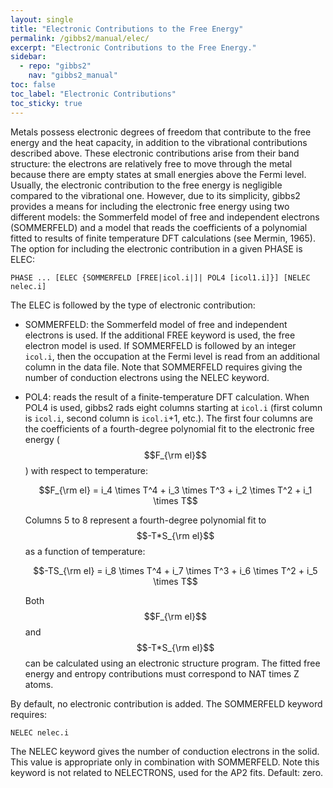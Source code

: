 ```yaml
---
layout: single
title: "Electronic Contributions to the Free Energy"
permalink: /gibbs2/manual/elec/
excerpt: "Electronic Contributions to the Free Energy."
sidebar:
  - repo: "gibbs2"
    nav: "gibbs2_manual"
toc: false
toc_label: "Electronic Contributions"
toc_sticky: true
---
```


Metals possess electronic degrees of freedom that contribute to the
free energy and the heat capacity, in addition to the vibrational
contributions described above. These electronic contributions arise
from their band structure: the electrons are relatively free to move
through the metal because there are empty states at small energies
above the Fermi level. Usually, the electronic contribution to the
free energy is negligible compared to the vibrational one. However,
due to its simplicity, gibbs2 provides a means for including the
electronic free energy using two different models: the Sommerfeld
model of free and independent electrons (SOMMERFELD) and a model that
reads the coefficients of a polynomial fitted to results of finite
temperature DFT calculations (see Mermin, 1965). The option for
including the electronic contribution in a given PHASE is ELEC:
~~~
PHASE ... [ELEC {SOMMERFELD [FREE|icol.i|]| POL4 [icol1.i]}] [NELEC nelec.i]
~~~
The ELEC is followed by the type of electronic contribution:

* SOMMERFELD: the Sommerfeld model of free and independent electrons
  is used. If the additional FREE keyword is used, the free electron
  model is used. If SOMMERFELD is followed by an integer `icol.i`,
  then the occupation at the Fermi level is read from an additional
  column in the data file. Note that SOMMERFELD requires giving the
  number of conduction electrons using the NELEC keyword.

* POL4: reads the result of a finite-temperature DFT calculation. When
  POL4 is used, gibbs2 rads eight columns starting at `icol.i` (first
  column is `icol.i`, second column is `icol.i`+1, etc.). The first
  four columns are the coefficients of a fourth-degree polynomial fit
  to the electronic free energy ($$F_{\rm el}$$) with respect to
  temperature:

  $$F_{\rm el} = i_4 \times T^4 + i_3 \times T^3 + i_2 \times T^2 + i_1 \times T$$

  Columns 5 to 8 represent a fourth-degree polynomial fit to
  $$-T*S_{\rm el}$$ as a function of temperature: 

  $$-TS_{\rm el} = i_8 \times T^4 + i_7 \times T^3 + i_6 \times T^2 + i_5 \times T$$

  Both $$F_{\rm el}$$ and $$-T*S_{\rm el}$$ can be calculated using an
  electronic structure program. The fitted free energy and entropy
  contributions must correspond to NAT times Z atoms.

By default, no electronic contribution is added. The SOMMERFELD
keyword requires:
~~~
NELEC nelec.i
~~~
The NELEC keyword gives the number of conduction electrons in the
solid. This value is appropriate only in combination with
SOMMERFELD. Note this keyword is not related to NELECTRONS, used for
the AP2 fits. Default: zero.

